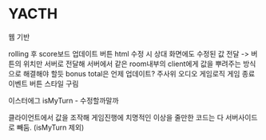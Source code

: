 # YACTH

웹 기반

rolling 후 score보드 업데이트
버튼 html 수정 시 상대 화면에도 수정된 값 전달 -> 버튼의 위치만 서버로 전달해 서버에서 같은 room내부의 client에게 값을 뿌려주는 방식으로 해결해야 할듯
bonus total은 언제 업데이트?
주사위 오디오
게임로직
게임 종료 이벤트
버튼 스타일 구림


이스터에그
isMyTurn - 수정할까말까

클라이언트에서 값을 조작해 게임진행에 치명적인 이상을 줄만한 코드는 다 서버사이드로 빼둠. (isMyTurn 제외)